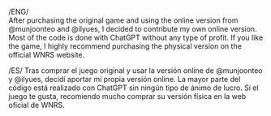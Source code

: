 /ENG/<br>
After purchasing the original game and using the online version from @munjoonteo and @ilyues, I decided to contribute my own online version.
Most of the code is done with ChatGPT without any type of profit.
If you like the game, I highly recommend purchasing the physical version on the official WNRS website.

/ES/
Tras comprar el juego original y usar la versión online de @munjoonteo y @ilyues, decidí aportar mi propia versión online.
La mayor parte del código está realizado con ChatGPT sin ningún tipo de ánimo de lucro.
Si el juego te gusta, recomiendo mucho comprar su versión física en la web oficial de WNRS.
